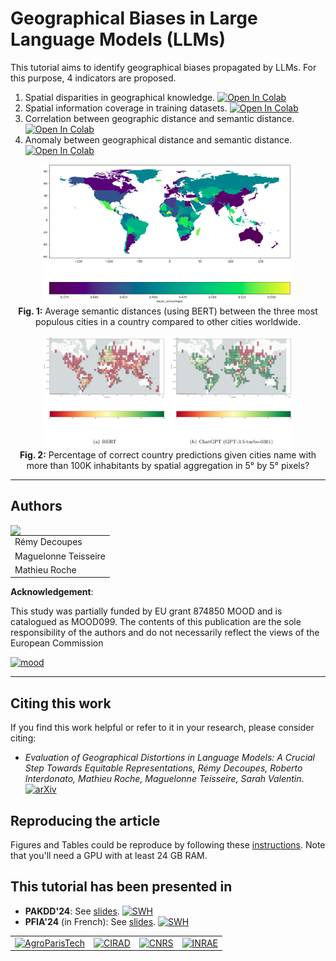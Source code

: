 # Geographical Biases in Large Language Models (LLMs)

This tutorial aims to identify geographical biases propagated by LLMs. For this purpose, 4 indicators are proposed.

1. Spatial disparities in geographical knowledge. [![Open In Colab](https://colab.research.google.com/assets/colab-badge.svg)](https://colab.research.google.com/github/tetis-nlp/geographical-biases-in-llms/blob/master/.src/0000.ipynb)
2. Spatial information coverage in training datasets. [![Open In Colab](https://colab.research.google.com/assets/colab-badge.svg)](https://colab.research.google.com/github/tetis-nlp/geographical-biases-in-llms/blob/master/.src/0001.ipynb)
3. Correlation between geographic distance and semantic distance. [![Open In Colab](https://colab.research.google.com/assets/colab-badge.svg)](https://colab.research.google.com/github/tetis-nlp/geographical-biases-in-llms/blob/master/.src/0002.ipynb)
4. Anomaly between geographical distance and semantic distance. [![Open In Colab](https://colab.research.google.com/assets/colab-badge.svg)](https://colab.research.google.com/github/tetis-nlp/geographical-biases-in-llms/blob/master/.src/0003.ipynb)

<p align="center">
  <img src="readme.ressources/World_aggregated_bert.png" alt="Semantic Distances" width="400"/><br/>
  <strong>Fig. 1:</strong> Average semantic distances (using BERT) between the three most populous cities in a country compared to other cities worldwide.
</p>

<p align="center">
  <img src="readme.ressources/percentage_correct_country_predictions_for_100kinhab_cities.png" alt="Semantic Distances" width="400"/><br/>
  <strong>Fig. 2:</strong> Percentage of correct country predictions given cities name with more than 100K inhabitants by spatial aggregation in 5° by 5° pixels?
</p>


-----
## Authors

<img align="left" src="https://www.umr-tetis.fr/images/logo-header-tetis.png">


|           |
|----------------------|
| Rémy Decoupes        |
| Maguelonne Teisseire |
| Mathieu Roche        |

**Acknowledgement**:

This study was partially funded by EU grant 874850 MOOD and is catalogued as MOOD099. The contents of
this publication are the sole responsibility of the authors and do not necessarily reflect the views of the European
Commission

<a href="https://mood-h2020.eu/"><img src="https://mood-h2020.eu/wp-content/uploads/2020/10/logo_Mood_texte-dessous_CMJN_vecto-300x136.jpg" alt="mood"/></a> 


---
## Citing this work

If you find this work helpful or refer to it in your research, please consider citing:

+ *Evaluation of Geographical Distortions in Language Models: A Crucial Step Towards Equitable Representations, Rémy Decoupes, Roberto Interdonato, Mathieu Roche, Maguelonne Teisseire, Sarah Valentin*. 
[![arXiv](https://img.shields.io/badge/arXiv-2404.17401-b31b1b.svg)](https://arxiv.org/abs/2404.17401)

## Reproducing the article

Figures and Tables could be reproduce by following these [instructions](paper-reproducibility/readme.md).
Note that you'll need a GPU with at least 24 GB RAM.

## This tutorial has been presented in

- **PAKDD'24**: See [slides](slides/PAKDD2024_Tutorial_LM_Spatial.pdf). [![SWH](https://archive.softwareheritage.org/badge/swh:1:rev:7a5b8799435c1bc858fde76347347a7ef44f0053/)](https://archive.softwareheritage.org/swh:1:rev:7a5b8799435c1bc858fde76347347a7ef44f0053;origin=https://github.com/tetis-nlp/geographical-biases-in-llms;visit=swh:1:snp:6dad1d279a108a591059f4a006d379285bb2a575)
- **PFIA'24** (in French): See [slides](slides/PFIA2024_Tutorial_LM_Spatial.pdf). [![SWH](https://archive.softwareheritage.org/badge/swh:1:dir:a0b587d98460e8824b1b1d0fa50008b1cce03079/)](https://archive.softwareheritage.org/swh:1:dir:a0b587d98460e8824b1b1d0fa50008b1cce03079;origin=https://github.com/tetis-nlp/geographical-biases-in-llms;visit=swh:1:snp:1a8ccb110ac044ac43cfc315661dc1bc1df84a0b;anchor=swh:1:rev:6e07c682b2540a384400b593352604c9b75ca073)


|   |   |   |   |
|---|---|---|---|
| <a href="https://www.agroparistech.fr/"><img src="https://ecampus.paris-saclay.fr/pluginfile.php/422294/coursecat/description/logo_sansbaseline.png" alt="AgroParisTech"/></a> | <a href="https://www.cirad.fr/"><img src="https://en.agreenium.fr/sites/default/files/styles/large/public/CIRAD.jpg" alt="CIRAD" /></a> | <a href="https://www.cnrs.fr"><img src="https://upload.wikimedia.org/wikipedia/fr/thumb/7/72/Logo_Centre_national_de_la_recherche_scientifique_%282023-%29.svg/langfr-130px-Logo_Centre_national_de_la_recherche_scientifique_%282023-%29.svg.png" alt="CNRS"/></a> | <a href="https://www.inrae.fr"><img src="https://www.inrae.fr/themes/custom/inrae_socle/logo.svg" alt="INRAE" /></a> |
